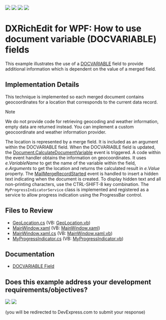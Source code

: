 <!-- default badges list -->
![](https://img.shields.io/endpoint?url=https://codecentral.devexpress.com/api/v1/VersionRange/128607226/21.1.5%2B)
[![](https://img.shields.io/badge/Open_in_DevExpress_Support_Center-FF7200?style=flat-square&logo=DevExpress&logoColor=white)](https://supportcenter.devexpress.com/ticket/details/E3282)
[![](https://img.shields.io/badge/📖_How_to_use_DevExpress_Examples-e9f6fc?style=flat-square)](https://docs.devexpress.com/GeneralInformation/403183)
[![](https://img.shields.io/badge/💬_Leave_Feedback-feecdd?style=flat-square)](#does-this-example-address-your-development-requirementsobjectives)
<!-- default badges end -->

# DXRichEdit for WPF: How to use document variable (DOCVARIABLE) fields

This example illustrates the use of a [DOCVARIABLE](https://docs.devexpress.com/WPF/10299/Controls-and-Libraries/Rich-Text-Editor/Fields/Field-Codes/DOCVARIABLE) field to provide additional information which is dependent on the value of a merged field.

## Implementation Details

This technique is implemented so each merged document contains geocoordinates for a location that corresponds to the current data record.

>[!note]
> We do not provide code for retrieving geocoding and weather information, empty data are returned instead. You can implement a custom geocoordinate and weather information provider.

The location is represented by a merge field. It is included as an argument within the DOCVARIABLE field. When the DOCVARIABLE field is updated, the [Document.CalculateDocumentVariable](https://docs.devexpress.com/WindowsForms/DevExpress.XtraRichEdit.RichEditControl.CalculateDocumentVariable) event is triggered. A code within the event handler obtains the information on geocoordinates. It uses *e.VariableName* to get the name of the variable within the field, *e.Arguments* to get the location and returns the calculated result in *e.Value* property.
The [MailMergeRecordStarted](https://docs.devexpress.com/WPF/DevExpress.Xpf.RichEdit.RichEditControl.MailMergeRecordStarted) event is handled to insert a hidden text indicating when the document is created. To display hidden text and all non-printing characters, use the CTRL-SHIFT-8 key combination.
The `MyProgressIndicatorService` class is implemented and registered as a service to allow progress indication using the ProgressBar control.

## Files to Review

* [GeoLocation.cs](./CS/GeoLocation.cs) (VB: [GeoLocation.vb](./VB/GeoLocation.vb))
* [MainWindow.xaml](./CS/MainWindow.xaml) (VB: [MainWindow.xaml](./VB/MainWindow.xaml))
* [MainWindow.xaml.cs](./CS/MainWindow.xaml.cs) (VB: [MainWindow.xaml.vb](./VB/MainWindow.xaml.vb))
* [MyProgressIndicator.cs](./CS/MyProgressIndicator.cs) (VB: [MyProgressIndicator.vb](./VB/MyProgressIndicator.vb))

## Documentation

* [DOCVARIABLE Field](https://docs.devexpress.com/WPF/10299/controls-and-libraries/rich-text-editor/fields/field-codes/docvariable)
<!-- feedback -->
## Does this example address your development requirements/objectives?

[<img src="https://www.devexpress.com/support/examples/i/yes-button.svg"/>](https://www.devexpress.com/support/examples/survey.xml?utm_source=github&utm_campaign=wpf-richedit-use-docvariable-fields&~~~was_helpful=yes) [<img src="https://www.devexpress.com/support/examples/i/no-button.svg"/>](https://www.devexpress.com/support/examples/survey.xml?utm_source=github&utm_campaign=wpf-richedit-use-docvariable-fields&~~~was_helpful=no)

(you will be redirected to DevExpress.com to submit your response)
<!-- feedback end -->
